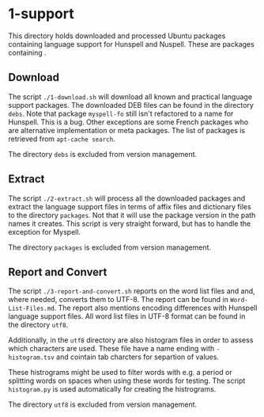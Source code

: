 # 1-support

This directory holds downloaded and processed Ubuntu packages containing language support for Hunspell and Nuspell. These are packages containing .

## Download

The script `./1-download.sh` will download all known and practical language support packages. The downloaded DEB files can be found in the directory `debs`. Note that package `myspell-fo` still isn't refactored to a name for Hunspell. This is a bug. Other exceptions are some French packages who are alternative implementation or meta packages. The list of packages is retrieved from `apt-cache search`.

The directory `debs` is excluded from version management.

## Extract

The script `./2-extract.sh` will process all the downloaded packages and extract the language support files in terms of affix files and dictionary files to the directory `packages`. Not that it will use the package version in the path names it creates. This script is very straight forward, but has to handle the exception for Myspell.

The directory `packages` is excluded from version management.

## Report and Convert

The script `./3-report-and-convert.sh` reports on the word list files and and, where needed, converts them to UTF-8. The report can be found in `Word-List-Files.md`. The report also mentions encoding differences with Hunspell language support files. All word list files in UTF-8 format can be found in the directory `utf8`.

Additionally, in the `utf8` directory are also histogram files in order to assess which characters are used. These file have a name ending with `-histogram.tsv` and cointain tab charcters for separtion of values.

These histrograms might be used to filter words with e.g. a period or splitting words on spaces when using these words for testing. The script `histogram.py` is used automatically for creating the histrograms.

The directory `utf8` is excluded from version management.
